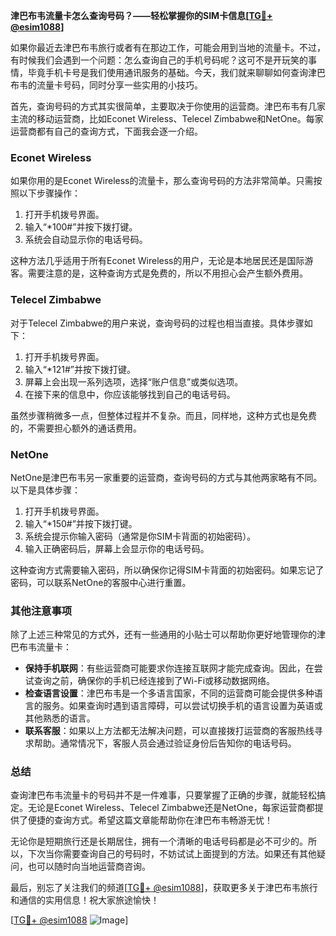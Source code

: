 **津巴布韦流量卡怎么查询号码？——轻松掌握你的SIM卡信息[[TG💪+ @esim1088](https://t.me/s/esim1088)]**

如果你最近去津巴布韦旅行或者有在那边工作，可能会用到当地的流量卡。不过，有时候我们会遇到一个问题：怎么查询自己的手机号码呢？这可不是开玩笑的事情，毕竟手机卡号是我们使用通讯服务的基础。今天，我们就来聊聊如何查询津巴布韦的流量卡号码，同时分享一些实用的小技巧。

首先，查询号码的方式其实很简单，主要取决于你使用的运营商。津巴布韦有几家主流的移动运营商，比如Econet Wireless、Telecel Zimbabwe和NetOne。每家运营商都有自己的查询方式，下面我会逐一介绍。

### Econet Wireless

如果你用的是Econet Wireless的流量卡，那么查询号码的方法非常简单。只需按照以下步骤操作：

1. 打开手机拨号界面。
2. 输入“*100#”并按下拨打键。
3. 系统会自动显示你的电话号码。

这种方法几乎适用于所有Econet Wireless的用户，无论是本地居民还是国际游客。需要注意的是，这种查询方式是免费的，所以不用担心会产生额外费用。

### Telecel Zimbabwe

对于Telecel Zimbabwe的用户来说，查询号码的过程也相当直接。具体步骤如下：

1. 打开手机拨号界面。
2. 输入“*121#”并按下拨打键。
3. 屏幕上会出现一系列选项，选择“账户信息”或类似选项。
4. 在接下来的信息中，你应该能够找到自己的电话号码。

虽然步骤稍微多一点，但整体过程并不复杂。而且，同样地，这种方式也是免费的，不需要担心额外的通话费用。

### NetOne

NetOne是津巴布韦另一家重要的运营商，查询号码的方式与其他两家略有不同。以下是具体步骤：

1. 打开手机拨号界面。
2. 输入“*150#”并按下拨打键。
3. 系统会提示你输入密码（通常是你SIM卡背面的初始密码）。
4. 输入正确密码后，屏幕上会显示你的电话号码。

这种查询方式需要输入密码，所以确保你记得SIM卡背面的初始密码。如果忘记了密码，可以联系NetOne的客服中心进行重置。

### 其他注意事项

除了上述三种常见的方式外，还有一些通用的小贴士可以帮助你更好地管理你的津巴布韦流量卡：

- **保持手机联网**：有些运营商可能要求你连接互联网才能完成查询。因此，在尝试查询之前，确保你的手机已经连接到了Wi-Fi或移动数据网络。
- **检查语言设置**：津巴布韦是一个多语言国家，不同的运营商可能会提供多种语言的服务。如果查询时遇到语言障碍，可以尝试切换手机的语言设置为英语或其他熟悉的语言。
- **联系客服**：如果以上方法都无法解决问题，可以直接拨打运营商的客服热线寻求帮助。通常情况下，客服人员会通过验证身份后告知你的电话号码。

### 总结

查询津巴布韦流量卡的号码并不是一件难事，只要掌握了正确的步骤，就能轻松搞定。无论是Econet Wireless、Telecel Zimbabwe还是NetOne，每家运营商都提供了便捷的查询方式。希望这篇文章能帮助你在津巴布韦畅游无忧！

无论你是短期旅行还是长期居住，拥有一个清晰的电话号码都是必不可少的。所以，下次当你需要查询自己的号码时，不妨试试上面提到的方法。如果还有其他疑问，也可以随时向当地运营商咨询。

最后，别忘了关注我们的频道[[TG💪+ @esim1088](https://t.me/s/esim1088)]，获取更多关于津巴布韦旅行和通信的实用信息！祝大家旅途愉快！

[[TG💪+ @esim1088](https://t.me/s/esim1088) ![Image](https://i.postimg.cc/4NQfJmqS/Snipaste-2025-05-13-00-14-12.png)]